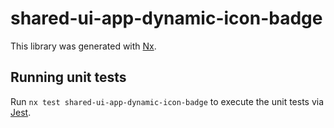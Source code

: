 # shared-ui-app-dynamic-icon-badge

This library was generated with [Nx](https://nx.dev).

## Running unit tests

Run `nx test shared-ui-app-dynamic-icon-badge` to execute the unit tests via [Jest](https://jestjs.io).
